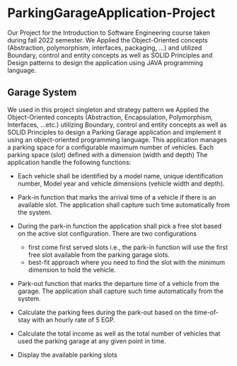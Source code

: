 # ParkingGarageApplication-Project

Our Project for the Introduction to Software Engineering course taken during fall 2022 semester.
We Applied the Object-Oriented concepts (Abstraction, polymorphism, interfaces, packaging, …) and utilized Boundary, control and entity concepts as well as SOLID Principles and Design patterns to design the application using JAVA programming language.

## Garage System 
We used in this project singleton and strategy pattern 
we Applied the Object-Oriented concepts (Abstraction, Encapsulation, 
Polymorphism, Interfaces, …etc.) utilizing Boundary, control and entity concepts as well as SOLID 
Principles to design a Parking Garage application and  implement it
using an object-oriented programming language. This application manages a parking space for 
a configurable maximum number of vehicles. Each parking space (slot) defined with a dimension 
(width and depth) The application handle the following functions: 
- Each vehicle shall be identified by a model name, unique identification number, Model year 
and vehicle dimensions (vehicle width and depth).

- Park-in function that marks the arrival time of a vehicle if there is an available slot. The 
application shall capture such time automatically from the system.

- During the park-in function the application shall pick a free slot based on the active slot 
configuration. There are two configurations 
  - first come first served slots i.e., the park-in 
function will use the first free slot available from the parking garage slots. 
  - best-fit approach 
where you need to find the slot with the minimum dimension to hold the vehicle.

- Park-out function that marks the departure time of a vehicle from the garage. The application 
shall capture such time automatically from the system.

- Calculate the parking fees during the park-out based on the time-of-stay with an hourly rate 
of 5 EGP.

- Calculate the total income as well as the total number of vehicles that used the parking 
garage at any given point in time.

- Display the available parking slots 
